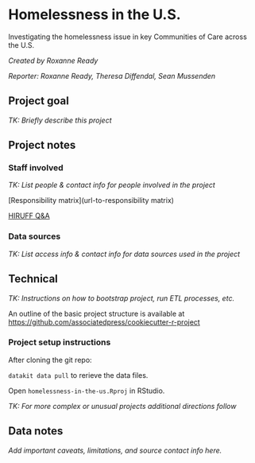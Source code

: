 # Homelessness in the U.S.

Investigating the homelessness issue in key Communities of Care across the U.S.

*Created by Roxanne Ready*

*Reporter: Roxanne Ready, Theresa Diffendal, Sean Mussenden*

## Project goal

*TK: Briefly describe this project*

## Project notes

### Staff involved

*TK: List people & contact info for people involved in the project*

[Responsibility matrix](url-to-responsibility matrix)

[HIRUFF Q&A](url-to-hiruff)

### Data sources

*TK: List access info & contact info for data sources used in the project*

## Technical

*TK: Instructions on how to bootstrap project, run ETL processes, etc.*

An outline of the basic project structure is available at https://github.com/associatedpress/cookiecutter-r-project

### Project setup instructions

After cloning the git repo:

`datakit data pull` to rerieve the data files.

Open `homelessness-in-the-us.Rproj` in RStudio.

*TK: For more complex or unusual projects additional directions follow*

## Data notes

*Add important caveats, limitations, and source contact info here.*
